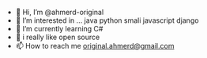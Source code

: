 - 👋 Hi, I’m @ahmerd-original
- 👀 I’m interested in ... java python smali javascript django
- 🌱 I’m currently learning C#
- 💞️ i really like open source
- 📫 How to reach me original.ahmerd@gmail.com 

<!---
ahmerd-original/ahmerd-original is a ✨ special ✨ repository because its `README.md` (this file) appears on your GitHub profile.
You can click the Preview link to take a look at your changes.
--->
